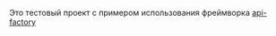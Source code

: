 Это тестовый проект с примером использования фреймворка [api-factory](https://github.com/sbtqa/api-factory)
